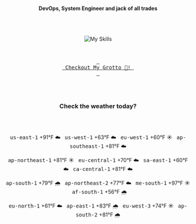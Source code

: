 <h4 align="center">DevOps, System Engineer and jack of all trades</h4>

<div align="center">
  <br/><br/>

![My Skills](https://go-skill-icons.vercel.app/api/icons?i=prometheus,grafana,amazonwebservices,azure,typescript,golang,docker,kubernetes,argocd,rust&perline=5&theme=light)

<br/>

[<kbd> <br> Checkout My Grotto 🍵! <br> </kbd>](https://sathirak.me/)
  
</div>

<br/>
<br/>

<h3 align="center">Check the weather today?</h3>
<!-- start-daily-update -->
<div align="center">
  <!-- Updated on Sun Aug 17 01:58:10 UTC 2025 --><br><br>

  <kbd>us-east-1</kbd> +91°F ☁️ &nbsp; 
  <kbd>us-west-1</kbd> +63°F ☁️ &nbsp; 
  <kbd>eu-west-1</kbd> +60°F ☀️ &nbsp; 
  <kbd>ap-southeast-1</kbd> +81°F ☁️ <br>

  <kbd>ap-northeast-1</kbd> +81°F ☀️ &nbsp; 
  <kbd>eu-central-1</kbd> +70°F ☁️ &nbsp; 
  <kbd>sa-east-1</kbd> +60°F ☁️ &nbsp; 
  <kbd>ca-central-1</kbd> +81°F ☁️ <br>

  <kbd>ap-south-1</kbd> +79°F 🌧️ &nbsp; 
  <kbd>ap-northeast-2</kbd> +77°F ☁️ &nbsp; 
  <kbd>me-south-1</kbd> +97°F ☀️ &nbsp; 
  <kbd>af-south-1</kbd> +56°F 🌧️ <br>

  <kbd>eu-north-1</kbd> +61°F ☁️ &nbsp; 
  <kbd>ap-east-1</kbd> +83°F 🌧️ &nbsp; 
  <kbd>eu-west-3</kbd> +74°F ☀️ &nbsp; 
  <kbd>ap-south-2</kbd> +81°F 🌧️
</div>
<!-- end-daily-update -->
